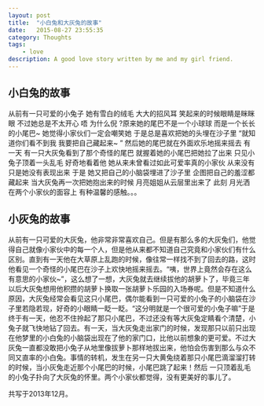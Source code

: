 ```yaml
---
layout: post
title:  "小白兔和大灰兔的故事"
date:   2015-08-27 23:55:35
category: Thoughts
tags:
    - love
description: A good love story written by me and my girl friend.
---
```


## 小白兔的故事
从前有一只可爱的小兔子 她有雪白的绒毛 大大的招风耳 笑起来的时候眼睛是眯眯眼 不过她总是不太开心 唔 为什么倪 ?原来她的尾巴不是一个小球球 而是一个长长的小尾巴~ 她觉得小家伙们一定会嘲笑她 于是总是喜欢把她的头埋在沙子里 “就知道你们看不到我 我要把自己藏起来~ ” 然后她的尾巴就在外面欢乐地摇来摇去 有一天 有一只大灰兔看到了那个奇怪的尾巴 就握着她的小尾巴把她拉了出来 只见小兔子顶着一头乱毛 好奇地看着他 她从来未曾看过如此可爱率真的小家伙 从来没有 只是她没有表现出来 于是 她又把自己的小脑袋埋进了沙子里 企图把自己的羞涩都藏起来 当大灰兔再一次把她抱出来的时候 月亮姐姐从云层里出来了 此刻 月光洒在两个小家伙的面容上 有种温馨的感触。。。

## 小灰兔的故事

从前有一只可爱的大灰兔，他非常非常喜欢自己。但是有那么多的大灰兔们，他觉得自己就像小家伙中的每一个人，但是他从来都不知道自己究竟和小家伙们有什么区别。直到有一天他在大草原上乱跑的时候，像往常一样找不到了回去的路，这时他看见一个奇怪的小尾巴在沙子上欢快地摇来摇去。“咦，世界上竟然会存在这么有意思的小家伙~”，这么想了一想，大灰兔就去继续拔他的胡萝卜了，毕竟三年以后大灰兔想用他积攒的胡萝卜换取一张胡萝卜乐园的入场券呢。但是不知道什么原因，大灰兔经常会看见这只小尾巴，偶尔能看到一只可爱的小兔子的小脑袋在沙子里若隐若现，好奇的小眼睛一眨一眨。“这分明就是一个很可爱的小兔子嘛”于是终于有一天，他忍不住拎起了那只小尾巴，不过还没有等大灰兔定睛看个清楚，小兔子就飞快地钻了回去。有一天，当大灰兔走出家门的时候，发现那只以前只出现在他梦里的小白兔的小脑袋出现在了他的家门口，比他以前想象的更可爱。不过大灰兔一直都没敢把小兔子从地里像拔萝卜那样地拔出来，他怕会伤害到那么与众不同又直率的小白兔。事情的转机，发生在另一只大黄兔绕着那只小尾巴滴溜溜打转的时候，当小灰兔走近那个小尾巴的时候，小尾巴跳了起来！然后 一只顶着乱毛的小兔子扑向了大灰兔的怀里。两个小家伙都觉得，没有更美好的事儿了。

共写于2013年12月。